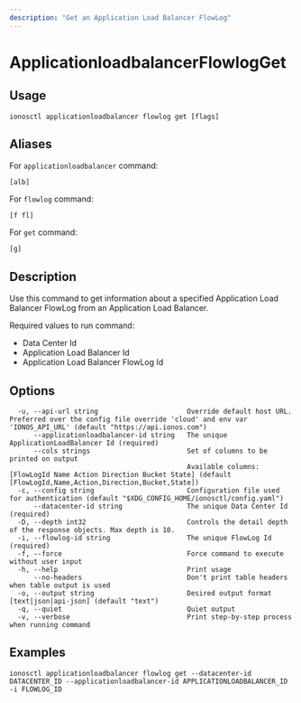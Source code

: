 ```yaml
---
description: "Get an Application Load Balancer FlowLog"
---
```


# ApplicationloadbalancerFlowlogGet

## Usage

```text
ionosctl applicationloadbalancer flowlog get [flags]
```

## Aliases

For `applicationloadbalancer` command:

```text
[alb]
```

For `flowlog` command:

```text
[f fl]
```

For `get` command:

```text
[g]
```

## Description

Use this command to get information about a specified Application Load Balancer FlowLog from an Application Load Balancer.

Required values to run command:

* Data Center Id
* Application Load Balancer Id
* Application Load Balancer FlowLog Id

## Options

```text
  -u, --api-url string                      Override default host URL. Preferred over the config file override 'cloud' and env var 'IONOS_API_URL' (default "https://api.ionos.com")
      --applicationloadbalancer-id string   The unique ApplicationLoadBalancer Id (required)
      --cols strings                        Set of columns to be printed on output 
                                            Available columns: [FlowLogId Name Action Direction Bucket State] (default [FlowLogId,Name,Action,Direction,Bucket,State])
  -c, --config string                       Configuration file used for authentication (default "$XDG_CONFIG_HOME/ionosctl/config.yaml")
      --datacenter-id string                The unique Data Center Id (required)
  -D, --depth int32                         Controls the detail depth of the response objects. Max depth is 10.
  -i, --flowlog-id string                   The unique FlowLog Id (required)
  -f, --force                               Force command to execute without user input
  -h, --help                                Print usage
      --no-headers                          Don't print table headers when table output is used
  -o, --output string                       Desired output format [text|json|api-json] (default "text")
  -q, --quiet                               Quiet output
  -v, --verbose                             Print step-by-step process when running command
```

## Examples

```text
ionosctl applicationloadbalancer flowlog get --datacenter-id DATACENTER_ID --applicationloadbalancer-id APPLICATIONLOADBALANCER_ID -i FLOWLOG_ID
```

